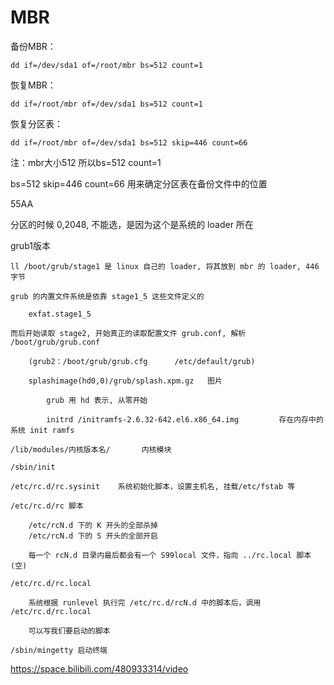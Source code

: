 # MBR

备份MBR：

    dd if=/dev/sda1 of=/root/mbr bs=512 count=1

恢复MBR：

    dd if=/root/mbr of=/dev/sda1 bs=512 count=1

恢复分区表：

    dd if=/root/mbr of=/dev/sda1 bs=512 skip=446 count=66

注：mbr大小512 所以bs=512 count=1

bs=512 skip=446 count=66 用来确定分区表在备份文件中的位置

55AA

分区的时候 0,2048, 不能选，是因为这个是系统的 loader 所在

grub1版本

    ll /boot/grub/stage1 是 linux 自己的 loader, 将其放到 mbr 的 loader, 446字节

    grub 的内置文件系统是依靠 stage1_5 这些文件定义的

        exfat.stage1_5

    而后开始读取 stage2, 开始真正的读取配置文件 grub.conf, 解析 /boot/grub/grub.conf

        (grub2：/boot/grub/grub.cfg      /etc/default/grub)

        splashimage(hd0,0)/grub/splash.xpm.gz   图片
            
            grub 用 hd 表示, 从零开始

            initrd /initramfs-2.6.32-642.el6.x86_64.img         存在内存中的系统 init ramfs

    /lib/modules/内核版本名/       内核模块

    /sbin/init

    /etc/rc.d/rc.sysinit    系统初始化脚本，设置主机名, 挂载/etc/fstab 等

    /etc/rc.d/rc 脚本

        /etc/rcN.d 下的 K 开头的全部杀掉
        /etc/rcN.d 下的 S 开头的全部开启

        每一个 rcN.d 目录内最后都会有一个 S99local 文件，指向 ../rc.local 脚本(空)

    /etc/rc.d/rc.local

        系统根据 runlevel 执行完 /etc/rc.d/rcN.d 中的脚本后，调用 /etc/rc.d/rc.local

        可以写我们要启动的脚本

    /sbin/mingetty 启动终端

https://space.bilibili.com/480933314/video
